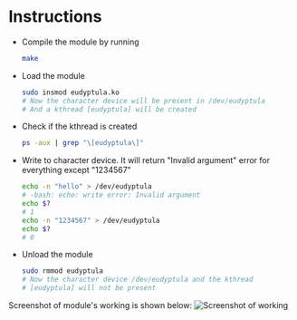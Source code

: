 # Instructions

- Compile the module by running
  ```bash
  make
  ```

- Load the module
  ```bash
  sudo insmod eudyptula.ko
  # Now the character device will be present in /dev/eudyptula
  # And a kthread [eudyptula] will be created
  ```

- Check if the kthread is created
  ```bash
  ps -aux | grep "\[eudyptula\]"
  ```

- Write to character device. It will return "Invalid argument" error for everything except "1234567"
  ```bash
  echo -n "hello" > /dev/eudyptula
  # -bash: echo: write error: Invalid argument
  echo $?
  # 1
  echo -n "1234567" > /dev/eudyptula
  echo $?
  # 0
  ```

- Unload the module
  ```bash
  sudo rmmod eudyptula
  # Now the character device /dev/eudyptula and the kthread
  # [eudyptula] will not be present
  ```

Screenshot of module's working is shown below:
![Screenshot of working](screenshot.jpg)
